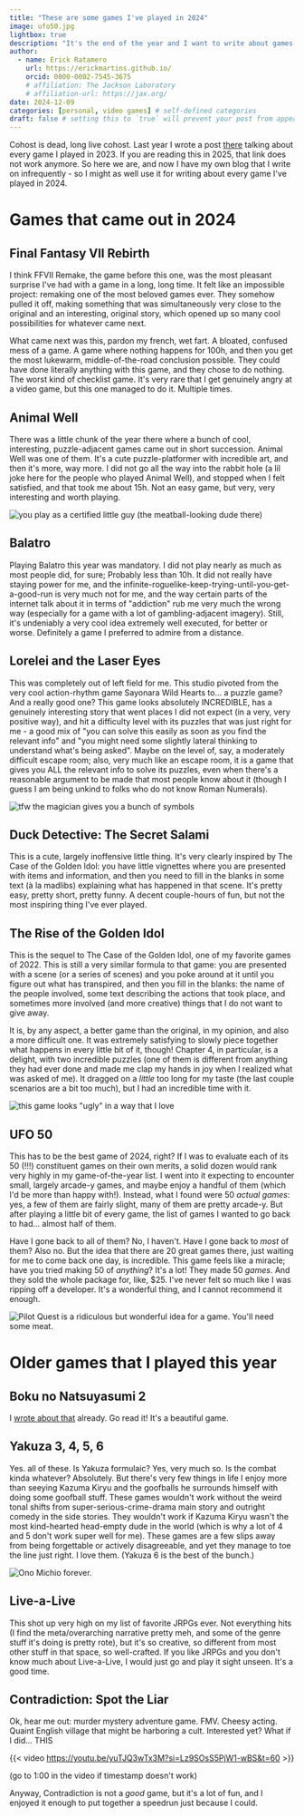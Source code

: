 ```yaml
---
title: "These are some games I've played in 2024"
image: ufo50.jpg
lightbox: true
description: "It's the end of the year and I want to write about games again."
author:
  - name: Erick Ratamero
    url: https://erickmartins.github.io/
    orcid: 0000-0002-7545-3675
    # affiliation: The Jackson Laboratory
    # affiliation-url: https://jax.org/ 
date: 2024-12-09
categories: [personal, video games] # self-defined categories
draft: false # setting this to `true` will prevent your post from appearing on your listing page until you're ready!
---
```


Cohost is dead, long live cohost. Last year I wrote a post [there](https://cohost.org/ratamero/post/3754778-in-which-i-talk-abou) talking about every game I played in 2023. If you are reading this in 2025, that link does not work anymore. So here we are, and now I have my own blog that I write on infrequently - so I might as well use it for writing about every game I've played in 2024.

# Games that came out in 2024

## Final Fantasy VII Rebirth

I think FFVII Remake, the game before this one, was the most pleasant surprise I've had with a game in a long, long time. It felt like an impossible project: remaking one of the most beloved games ever. They somehow pulled it off, making something that was simultaneously very close to the original and an interesting, original story, which opened up so many cool possibilities for whatever came next. 

What came next was this, pardon my french, wet fart. A bloated, confused mess of a game. A game where nothing happens for 100h, and then you get the most lukewarm, middle-of-the-road conclusion possible. They could have done literally anything with this game, and they chose to do nothing. The worst kind of checklist game. It's very rare that I get genuinely angry at a video game, but this one managed to do it. Multiple times.

## Animal Well

There was a little chunk of the year there where a bunch of cool, interesting, puzzle-adjacent games came out in short succession. Animal Well was one of them. It's a cute puzzle-platformer with incredible art, and then it's more, way more. I did not go all the way into the rabbit hole (a lil joke here for the people who played Animal Well), and stopped when I felt satisfied, and that took me about 15h. Not an easy game, but very, very interesting and worth playing.

![you play as a certified little guy (the meatball-looking dude there)](Animal_Well_disc.webp)

## Balatro

Playing Balatro this year was mandatory. I did not play nearly as much as most people did, for sure; Probably less than 10h. It did not really have staying power for me, and the infinite-roguelike-keep-trying-until-you-get-a-good-run is very much not for me, and the way certain parts of the internet talk about it in terms of "addiction" rub me very much the wrong way (especially for a game with a lot of gambling-adjacent imagery). Still, it's undeniably a very cool idea extremely well executed, for better or worse. Definitely a game I preferred to admire from a distance.

## Lorelei and the Laser Eyes

This was completely out of left field for me. This studio pivoted from the very cool action-rhythm game Sayonara Wild Hearts to... a puzzle game? And a really good one? This game looks absolutely INCREDIBLE, has a genuinely interesting story that went places I did not expect (in a very, very positive way), and hit a difficulty level with its puzzles that was just right for me - a good mix of "you can solve this easily as soon as you find the relevant info" and "you might need some slightly lateral thinking to understand what's being asked". Maybe on the level of, say, a moderately difficult escape room; also, very much like an escape room, it is a game that gives you ALL the relevant info to solve its puzzles, even when there's a reasonable argument to be made that most people know about it (though I guess I am being unkind to folks who do not know Roman Numerals).

![tfw the magician gives you a bunch of symbols](lorelei.webp)

## Duck Detective: The Secret Salami

This is a cute, largely inoffensive little thing. It's very clearly inspired by The Case of the Golden Idol: you have little vignettes where you are presented with items and information, and then you need to fill in the blanks in some text (à la madlibs) explaining what has happened in that scene. It's pretty easy, pretty short, pretty funny. A decent couple-hours of fun, but not the most inspiring thing I've ever played.

## The Rise of the Golden Idol

This is the sequel to The Case of the Golden Idol, one of my favorite games of 2022. This is still a very similar formula to that game: you are presented with a scene (or a series of scenes) and you poke around at it until you figure out what has transpired, and then you fill in the blanks: the name of the people involved, some text describing the actions that took place, and sometimes more involved (and more creative) things that I do not want to give away. 

It is, by any aspect, a better game than the original, in my opinion, and also a more difficult one. It was extremely satisfying to slowly piece together what happens in every little bit of it, though! Chapter 4, in particular, is a delight, with two incredible puzzles (one of them is different from anything they had ever done and made me clap my hands in joy when I realized what was asked of me). It dragged on a _little_ too long for my taste (the last couple scenarios are a bit too much), but I had an incredible time with it.

![this game looks "ugly" in a way that I love](goldenidol.jpg)

## UFO 50

This has to be the best game of 2024, right? If I was to evaluate each of its 50 (!!!) constituent games on their own merits, a solid dozen would rank very highly in my game-of-the-year list. I went into it expecting to encounter small, largely arcade-y games, and maybe enjoy a handful of them (which I'd be more than happy with!). Instead, what I found were 50 _actual games_: yes, a few of them are fairly slight, many of them are pretty arcade-y. But after playing a little bit of every game, the list of games I wanted to go back to had... almost half of them.

Have I gone back to all of them? No, I haven't. Have I gone back to _most_ of them? Also no. But the idea that there are 20 great games there, just waiting for me to come back one day, is incredible. This game feels like a miracle; have you tried making 50 of _anything_? It's a lot! They made 50 _games_. And they sold the whole package for, like, $25. I've never felt so much like I was ripping off a developer. It's a wonderful thing, and I cannot recommend it enough.

![Pilot Quest is a ridiculous but wonderful idea for a game. You'll need some meat.](ufo50.jpg)


# Older games that I played this year

## Boku no Natsuyasumi 2

I [wrote about that]() already. Go read it! It's a beautiful game.

## Yakuza 3, 4, 5, 6

Yes. all of these. Is Yakuza formulaic? Yes, very much so. Is the combat kinda whatever? Absolutely. But there's very few things in life I enjoy more than seeying Kazuma Kiryu and the goofballs he surrounds himself with doing some goofball stuff. These games wouldn't work without the weird tonal shifts from super-serious-crime-drama main story and outright comedy in the side stories. They wouldn't work if Kazuma Kiryu wasn't the most kind-hearted head-empty dude in the world (which is why a lot of 4 and 5 don't work super well for me). These games are a few slips away from being forgettable or actively disagreeable, and yet they manage to toe the line just right. I love them. (Yakuza 6 is the best of the bunch.)

![Ono Michio forever.](onomichio.webp)

## Live-a-Live

This shot up very high on my list of favorite JRPGs ever. Not everything hits (I find the meta/overarching narrative pretty meh, and some of the genre stuff it's doing is pretty rote), but it's so creative, so different from most other stuff in that space, so well-crafted. If you like JRPGs and you don't know much about Live-a-Live, I would just go and play it sight unseen. It's a good time.

## Contradiction: Spot the Liar

Ok, hear me out: murder mystery adventure game. FMV. Cheesy acting. Quaint English village that might be harboring a cult. Interested yet? What if I did... THIS

{{< video https://youtu.be/yuTJQ3wTx3M?si=Lz9SOsS5PjW1-wBS&t=60 >}}

(go to 1:00 in the video if timestamp doesn't work)

Anyway, Contradiction is not a _good_ game, but it's a lot of fun, and I enjoyed it enough to put together a speedrun just because I could. 